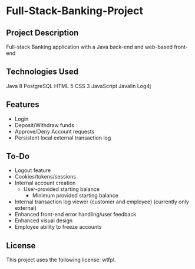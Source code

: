 # Full-Stack-Banking-Project

## Project Description
Full-stack Banking application with a Java back-end and web-based front-end

## Technologies Used
Java 8
PostgreSQL
HTML 5
CSS 3
JavaScript
Javalin
Log4j

## Features
* Login
* Deposit/Withdraw funds
* Approve/Deny Account requests
* Persistent local external transaction log

## To-Do
* Logout feature
* Cookies/tokens/sessions
* Internal account creation
	* User-provided starting balance
		* Minimum provided starting balance
* Internal transaction log viewer (customer and employee) (currently only external)
* Enhanced front-end error handling/user feedback
* Enhanced visual design
* Employee ability to freeze accounts

## License
This project uses the following license: wtfpl.
